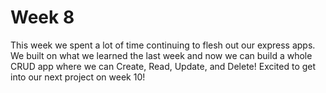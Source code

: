 # Week 8

This week we spent a lot of time continuing to flesh out our express apps. We built on what we learned the last week and now we can build a whole CRUD app where we can Create, Read, Update, and Delete! Excited to get into our next project on week 10!